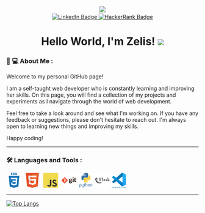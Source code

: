 <div id="header" align="center">
  <img src="https://media.giphy.com/media/meGpQMxGPC461ZD6Ad/giphy.gif" width="200"/>
  <div id="badges">
    <a href="https://www.linkedin.com/in/zelisturkyilmaz/">
      <img src="https://img.shields.io/badge/LinkedIn-blue?style=for-the-badge&logo=linkedin&logoColor=white" alt="LinkedIn Badge"/>
    </a>
    <a href="https://www.hackerrank.com/zlstrkylmz">
      <img src="https://img.shields.io/badge/-Hackerrank-2EC866?style=for-the-badge&logo=HackerRank&logoColor=white" alt="HackerRank Badge"/>
    </a>
  </div>
  <h1>
  Hello World, I'm Zelis!
    <img src="https://media.giphy.com/media/hvRJCLFzcasrR4ia7z/giphy.gif" width="30px"/>
  </h1>
</div>


### :raising_hand: :computer: About Me :

Welcome to my personal GitHub page!

I am a self-taught web developer who is constantly learning and improving her skills. On this page, you will find a collection of my projects and experiments as I navigate through the world of web development.

Feel free to take a look around and see what I'm working on. If you have any feedback or suggestions, please don't hesitate to reach out. I'm always open to learning new things and improving my skills.

Happy coding!

---

### :hammer_and_wrench: Languages and Tools :
<div>
  <img src="https://github.com/devicons/devicon/blob/master/icons/css3/css3-plain-wordmark.svg"  title="CSS3" alt="CSS" width="40" height="40"/>&nbsp;
  <img src="https://github.com/devicons/devicon/blob/master/icons/html5/html5-original.svg" title="HTML5" alt="HTML" width="40" height="40"/>&nbsp;
  <img src="https://github.com/devicons/devicon/blob/master/icons/javascript/javascript-original.svg" title="JavaScript" alt="JavaScript" width="40" height="40"/>&nbsp;
  <img src="https://github.com/devicons/devicon/blob/master/icons/git/git-original-wordmark.svg" title="Git" **alt="Git" width="40" height="40"/>
  <img src="https://github.com/devicons/devicon/blob/master/icons/python/python-original-wordmark.svg" title="Python" **alt="Python" width="40" height="40"/>
  <img src="https://github.com/devicons/devicon/blob/master/icons/flask/flask-original-wordmark.svg" title="Flask" **alt="Flask" width="40" height="40"/>
  <img src="https://github.com/devicons/devicon/blob/master/icons/vscode/vscode-original-wordmark.svg" title="VsCode" **alt="Flask" width="40" height="40"/>
</div>

---

[![Top Langs](https://github-readme-stats.vercel.app/api/top-langs/?username=zelisturkyilmaz&layout=compact&theme=vision-friendly-dark)](https://github.com/anuraghazra/github-readme-stats)

